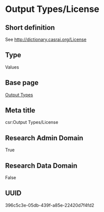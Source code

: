 # Output Types/License
## Short definition
See http://dictionary.casrai.org/License
## Type
Values
## Base page
[Output Types](../../Picklists/Output%20Types.md)
## Meta title
csr:Output Types/License
## Research Admin Domain
True
## Research Data Domain
False
## UUID
396c5c3e-05db-439f-a85e-22420d7f4fd2
